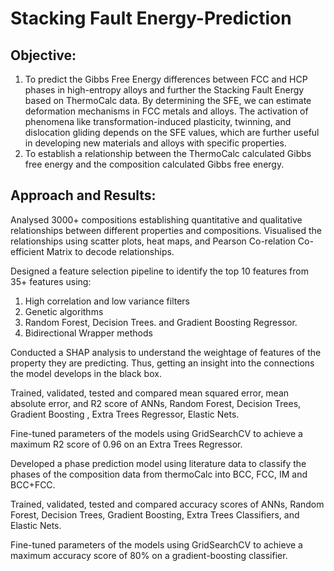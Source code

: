 # Stacking Fault Energy-Prediction

## Objective:
1. To predict the Gibbs Free Energy differences between FCC and HCP phases in high-entropy alloys and further the Stacking Fault Energy based on ThermoCalc data. By determining the SFE, we can estimate deformation mechanisms in FCC metals and alloys. The activation of phenomena like transformation-induced plasticity, twinning, and dislocation gliding depends on the SFE values, which are further useful in developing new materials and alloys with specific properties.
2. To establish a relationship between the ThermoCalc calculated Gibbs free energy and the composition calculated Gibbs free energy.

## Approach and Results: 
Analysed 3000+ compositions establishing quantitative and qualitative relationships between different properties and compositions.
Visualised the relationships using scatter plots, heat maps, and Pearson Co-relation Co-efficient Matrix to decode relationships.


Designed a feature selection pipeline to identify the top 10 features from 35+ features using:
1. High correlation and low variance filters
2. Genetic algorithms
3. Random Forest, Decision Trees. and Gradient Boosting Regressor.
4. Bidirectional Wrapper methods

Conducted a SHAP analysis to understand the weightage of features of the property they are predicting. Thus, getting an insight into the connections the model develops in the black box.


Trained, validated, tested and compared mean squared error, mean absolute error, and R2 score of ANNs, Random Forest, Decision Trees, Gradient Boosting , Extra Trees Regressor, Elastic Nets.

Fine-tuned parameters of the models using GridSearchCV to achieve a maximum R2 score of 0.96 on an Extra Trees Regressor.

Developed a phase prediction model using literature data to classify the phases of the composition data from thermoCalc into BCC, FCC, IM and BCC+FCC.

Trained, validated, tested and compared accuracy scores of ANNs, Random Forest, Decision Trees, Gradient Boosting, Extra Trees Classifiers, and Elastic Nets.

Fine-tuned parameters of the models using GridSearchCV to achieve a maximum accuracy score of 80% on a gradient-boosting classifier.
